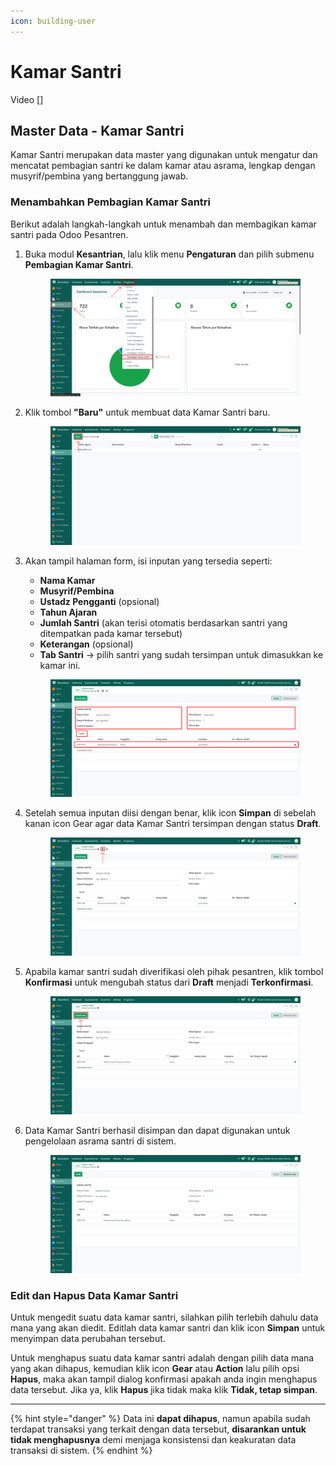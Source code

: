 ```yaml
---
icon: building-user
---
```


# Kamar Santri

Video \[]

## Master Data - Kamar Santri

Kamar Santri merupakan data master yang digunakan untuk mengatur dan mencatat pembagian santri ke dalam kamar atau asrama, lengkap dengan musyrif/pembina yang bertanggung jawab.

### Menambahkan Pembagian Kamar Santri

Berikut adalah langkah-langkah untuk menambah dan membagikan kamar santri pada Odoo Pesantren.

1.  Buka modul **Kesantrian**, lalu klik menu **Pengaturan** dan pilih submenu **Pembagian Kamar Santri**.

    <figure><img src="../../.gitbook/assets/images-192.png" alt=""><figcaption></figcaption></figure>


2.  Klik tombol **"Baru"** untuk membuat data Kamar Santri baru.

    <figure><img src="../../.gitbook/assets/images-193.png" alt=""><figcaption></figcaption></figure>


3.  Akan tampil halaman form, isi inputan yang tersedia seperti:

    * **Nama Kamar**
    * **Musyrif/Pembina**
    * **Ustadz Pengganti** (opsional)
    * **Tahun Ajaran**
    * **Jumlah Santri** (akan terisi otomatis berdasarkan santri yang ditempatkan pada kamar tersebut)
    * **Keterangan** (opsional)
    * **Tab Santri** → pilih santri yang sudah tersimpan untuk dimasukkan ke kamar ini.

    <figure><img src="../../.gitbook/assets/images-194.png" alt=""><figcaption></figcaption></figure>


4.  Setelah semua inputan diisi dengan benar, klik icon **Simpan** di sebelah kanan icon Gear agar data Kamar Santri tersimpan dengan status **Draft**.

    <figure><img src="../../.gitbook/assets/images-195.png" alt=""><figcaption></figcaption></figure>


5.  Apabila kamar santri sudah diverifikasi oleh pihak pesantren, klik tombol **Konfirmasi** untuk mengubah status dari **Draft** menjadi **Terkonfirmasi**.

    <figure><img src="../../.gitbook/assets/images-196.png" alt=""><figcaption></figcaption></figure>


6.  Data Kamar Santri berhasil disimpan dan dapat digunakan untuk pengelolaan asrama santri di sistem.

    <figure><img src="../../.gitbook/assets/images-197.png" alt=""><figcaption></figcaption></figure>

### Edit dan Hapus Data Kamar Santri

Untuk mengedit suatu data kamar santri, silahkan pilih terlebih dahulu data mana yang akan diedit. Editlah data kamar santri dan klik icon **Simpan** untuk menyimpan data perubahan tersebut.

Untuk menghapus suatu data kamar santri adalah dengan pilih data mana yang akan dihapus, kemudian klik icon **Gear** atau **Action** lalu pilih opsi **Hapus**, maka akan tampil dialog konfirmasi apakah anda ingin menghapus data tersebut. Jika ya, klik **Hapus** jika tidak maka klik **Tidak, tetap simpan**.

***

{% hint style="danger" %}
Data ini **dapat dihapus**, namun apabila sudah terdapat transaksi yang terkait dengan data tersebut, **disarankan untuk tidak menghapusnya** demi menjaga konsistensi dan keakuratan data transaksi di sistem.
{% endhint %}
